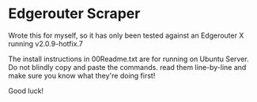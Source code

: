 # Edgerouter Scraper

Wrote this for myself, so it has only been tested against an Edgerouter
X running v2.0.9-hotfix.7

The install instructions in 00Readme.txt are for running on Ubuntu Server.
Do not blindly copy and paste the commands. read them line-by-line and
make sure you know what they're doing first!

Good luck!
